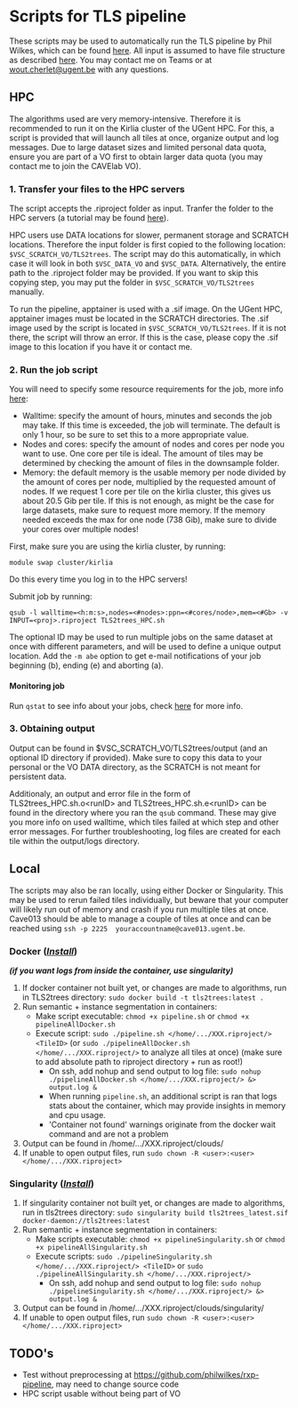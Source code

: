 # Scripts for TLS pipeline


These scripts may be used to automatically run the TLS pipeline by Phil Wilkes, which can be found [here](https://github.com/philwilkes/TLS2trees). All input is assumed to have file structure as described [here](https://github.com/philwilkes/rxp-pipeline). You may contact me on Teams or at wout.cherlet@ugent.be with any questions.

## HPC

The algorithms used are very memory-intensive. Therefore it is recommended to run it on the Kirlia cluster of the UGent HPC. For this, a script is provided that will launch all tiles at once, organize output and log messages.
Due to large dataset sizes and limited personal data quota, ensure you are part of a VO first to obtain larger data quota (you may contact me to join the CAVElab VO).

### 1. Transfer your files to the HPC servers

The script accepts the .riproject folder as input. Tranfer the folder to the HPC servers (a tutorial may be found [here](https://hpcugent.github.io/vsc_user_docs/pdf/intro-Linux-linux-gent.pdf#sec:rsync)).

HPC users use DATA locations for slower, permanent storage and SCRATCH locations. Therefore the input folder is first copied to the following location: `$VSC_SCRATCH_VO/TLS2trees`. The script may do this automatically, in which case it will look in both `$VSC_DATA_VO` and `$VSC_DATA`. Alternatively, the entire path to the .riproject folder may be provided.
If you want to skip this copying step, you may put the folder in `$VSC_SCRATCH_VO/TLS2trees` manually.

To run the pipeline, apptainer is used with a .sif image. On the UGent HPC, apptainer images must be located in the SCRATCH directories. The .sif image used by the script is located in `$VSC_SCRATCH_VO/TLS2trees`. If it is not there, the script will throw an error. If this is the case, please copy the .sif image to this location if you have it or contact me.

### 2. Run the job script
You will need to specify some resource requirements for the job, more info [here](http://hpcugent.github.io/vsc_user_docs/pdf/intro-HPC-linux-gent.pdf#section.4.6):
- Walltime: specify the amount of hours, minutes and seconds the job may take. If this time is exceeded, the job will terminate. The default is only 1 hour, so be sure to set this to a more appropriate value.
- Nodes and cores: specify the amount of nodes and cores per node you want to use. One core per tile is ideal. The amount of tiles may be determined by checking the amount of files in the downsample folder.
- Memory: the default memory is the usable memory per node divided by the amount of cores per node, multiplied by the requested amount of nodes. If we request 1 core per tile on the kirlia cluster, this gives us about 20.5 Gib per tile. If this is not enough, as might be the case for large datasets, make sure to request more memory. If the memory needed exceeds the max for one node (738 Gib), make sure to divide your cores over multiple nodes!

First, make sure you are using the kirlia cluster, by running:
```
module swap cluster/kirlia
```
Do this every time you log in to the HPC servers!

Submit job by running:
```
qsub -l walltime=<h:m:s>,nodes=<#nodes>:ppn=<#cores/node>,mem=<#Gb> -v INPUT=<proj>.riproject TLS2trees_HPC.sh
```
The optional ID may be used to run multiple jobs on the same dataset at once with different parameters, and will be used to define a unique output location.
Add the `-m abe` option to get e-mail notifications of your job beginning (b), ending (e) and aborting (a).

#### Monitoring job
Run `qstat` to see info about your jobs, check [here](http://hpcugent.github.io/vsc_user_docs/pdf/intro-HPC-linux-gent.pdf#section.4.4) for more info.

### 3. Obtaining output

Output can be found in $VSC_SCRATCH_VO/TLS2trees/output (and an optional ID directory if provided). Make sure to copy this data to your personal or the VO DATA directory, as the SCRATCH is not meant for persistent data.

Additionaly, an output and error file in the form of TLS2trees_HPC.sh.o\<runID\> and TLS2trees_HPC.sh.e\<runID\> can be found in the directory where you ran the `qsub` command. These may give you more info on used walltime, which tiles failed at which step and other error messages. For further troubleshooting, log files are created for each tile within the output/logs directory.



## Local

The scripts may also be ran locally, using either Docker or Singularity. This may be used to rerun failed tiles individually, but beware that your computer will likely run out of memory and crash if you run multiple tiles at once. Cave013 should be able to manage a couple of tiles at once and can be reached using `ssh -p 2225  youraccountname@cave013.ugent.be`.

### Docker (_[Install](https://docs.docker.com/engine/install/ubuntu/)_)

**_(if you want logs from inside the container, use singularity)_**

 1. If docker container not built yet, or changes are made to algorithms, run in TLS2trees directory:
	`sudo docker build -t tls2trees:latest .`
 2. Run semantic + instance segmentation in containers:
    - Make script executable: `chmod +x pipeline.sh` or `chmod +x pipelineAllDocker.sh`
    - Execute script: `sudo ./pipeline.sh </home/.../XXX.riproject/> <TileID>` (or `sudo ./pipelineAllDocker.sh </home/.../XXX.riproject/>` to analyze all tiles at once)
    (make sure to add absolute path to riproject directory + run as root!)
        - On ssh, add nohup and send output to log file: `sudo nohup ./pipelineAllDocker.sh </home/.../XXX.riproject/> &> output.log &`
        - When running `pipeline.sh`, an additional script is ran that logs stats about the container, which may provide insights in memory and cpu usage.
        - 'Container not found' warnings originate from the docker wait command and are not a problem
 3. Output can be found in /home/.../XXX.riproject/clouds/
 4. If unable to open output files, run `sudo chown -R <user>:<user> </home/.../XXX.riproject>`


### Singularity (_[Install](https://docs.sylabs.io/guides/3.0/user-guide/installation.html)_)

 1. If singularity container not built yet, or changes are made to algorithms, run in tls2trees directory: 
	`sudo singularity build tls2trees_latest.sif docker-daemon://tls2trees:latest`
 2. Run semantic + instance segmentation in containers:
    - Make scripts executable: `chmod +x pipelineSingularity.sh` or `chmod +x pipelineAllSingularity.sh`
    - Execute scripts: `sudo ./pipelineSingularity.sh </home/.../XXX.riproject/> <TileID>` or `sudo ./pipelineAllSingularity.sh </home/.../XXX.riproject/>`
         - On ssh, add nohup and send output to log file: `sudo nohup ./pipelineSingularity.sh </home/.../XXX.riproject/> &> output.log &`
 3. Output can be found in /home/.../XXX.riproject/clouds/singularity/
 4. If unable to open output files, run `sudo chown -R <user>:<user> </home/.../XXX.riproject>`


## TODO's
- Test without preprocessing at https://github.com/philwilkes/rxp-pipeline, may need to change source code
- HPC script usable without being part of VO
